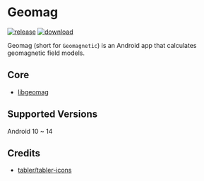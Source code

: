 # Geomag
[![release](https://img.shields.io/github/v/release/SanmerApps/Geomag?label=release&color=red)](https://github.com/SanmerApps/Geomag/releases) [![download](https://shields.io/github/downloads/SanmerApps/Geomag/total?label=download)](https://github.com/SanmerApps/Geomag/releases/latest)

Geomag (short for `Geomagnetic`) is an Android app that calculates geomagnetic field models.

## Core
- [libgeomag](https://github.com/SanmerDev/libgeomag)

## Supported Versions
Android 10 ~ 14
 
## Credits
 - [tabler/tabler-icons](https://github.com/tabler/tabler-icons.git)
